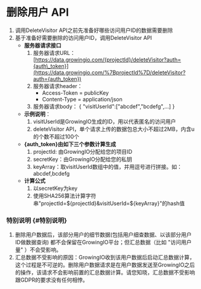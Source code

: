 # 删除用户 API

1. 调用DeleteVisitor API之前先准备好哪些访问用户ID的数据需要删除
2. 基于准备好需要删除的访问用户ID，调用DeleteVisitor API
   * **服务器请求接口**
     1. 服务器请求URL：[https://data.growingio.com/{projectId}/deleteVisitor?auth={auth\_token}](https://data.growingio.com/%7BprojectId%7D/deleteVisitor?auth={auth_token})
     2. 服务器请求header：
        * Access-Token = publicKey
        * Content-Type = application/json
     3. 服务器请求body： { "visitUserId":\["abcdef","bcdefg",...\] }
   * **示例说明**：
     1. visitUserId是GrowingIO生成的ID，用以代表匿名的访问用户
     2. deleteVisitor API，单个请求上传的数据包总大小不超过2MB，内含u的个数不超过100个
   * **{auth\_token}由如下三个参数计算生成**
     1. projectId: 由GrowingIO分配给您的项目ID
     2. secretKey：由GrowingIO分配给您的私钥
     3. keyArray：取visitUserId数组中的值，并用逗号进行拼接。如：abcdef,bcdefg
   * **计算公式**
     1. 以secretKey为key
     2. 使用SHA256算法计算字符串"projectId=${projectId}&visitUserId=${keyArray}"的hash值

### 特别说明 {#特别说明}

1. 删除用户数据后，该部分用户的细节数据\(包括用户细查数据、以该部分用户ID做数据查询\) 都不会保留在GrowingIO平台；但汇总数据（比如 "访问用户量" ）不会受影响。
2. 汇总数据不受影响的原因：GrowingIO收到该用户数据后启动汇总数据计算，这个过程是不可逆的。删除用户数据请求是在用户数据发送至GrowingIO之后的操作，该请求不会影响前置的汇总数据计算。请您知晓，汇总数据不受影响跟GDPR的要求没有任何相悖。

